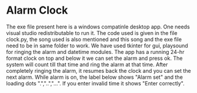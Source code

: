 # Alarm Clock

The exe file present here is a windows compatinle desktop app. One needs visual studio redistributable to run it.
The code used is given in the file clock.py, the song used is also mentioned and this song and the exe file need to be in same folder to work.
We have used tkinter for gui, playsound for ringing the alarm and datetime modules.
The app has a running 24-hr format clock on top and below it we can set the alarm and press ok. The system will count till that time and ring the 
alarm at that time. After completely ringing the alarm, it resumes back the clock and you can set the next alarm. While alarm is on, the label
below shows "Alarm set" and the loading dots ".","..","...". If you enter invalid time it shows "Enter correctly".

